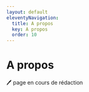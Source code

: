 ```yaml
---
layout: default
eleventyNavigation:
  title: A propos
  key: A propos
  order: 10
---
```


# A propos

🖊️ page en cours de rédaction
